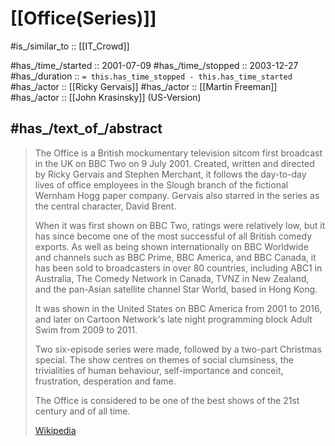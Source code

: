 
# [[Office(Series)]] 

#is_/similar_to :: [[IT_Crowd]] 

#has_/time_/started :: 2001-07-09 
#has_/time_/stopped :: 2003-12-27 
#has_/duration :: `= this.has_time_stopped - this.has_time_started` 
#has_/actor :: [[Ricky Gervais]] 
#has_/actor :: [[Martin Freeman]] 
#has_/actor :: [[John Krasinsky]] (US-Version)

## #has_/text_of_/abstract 

> The Office is a British mockumentary television sitcom first broadcast in the UK on BBC Two on 9 July 2001. 
> Created, written and directed by Ricky Gervais and Stephen Merchant, 
> it follows the day-to-day lives of office employees in the Slough branch of the fictional Wernham Hogg paper company. 
> Gervais also starred in the series as the central character, David Brent.
>
> When it was first shown on BBC Two, ratings were relatively low, 
> but it has since become one of the most successful of all British comedy exports. 
> As well as being shown internationally on BBC Worldwide and channels such as BBC Prime, BBC America, and BBC Canada, 
> it has been sold to broadcasters in over 80 countries, including ABC1 in Australia, The Comedy Network in Canada, TVNZ in New Zealand, and the pan-Asian satellite channel Star World, based in Hong Kong. 
> 
> It was shown in the United States on BBC America from 2001 to 2016, 
> and later on Cartoon Network's late night programming block Adult Swim from 2009 to 2011.
>
> Two six-episode series were made, followed by a two-part Christmas special. 
> The show centres on themes of social clumsiness, the trivialities of human behaviour, self-importance and conceit, frustration, desperation and fame. 
> 
> The Office is considered to be one of the best shows of the 21st century and of all time.
>
> [Wikipedia](https://en.wikipedia.org/wiki/The%20Office%20(British%20TV%20series)) 



